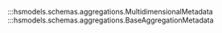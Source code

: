 
:::hsmodels.schemas.aggregations.MultidimensionalMetadata
:::hsmodels.schemas.aggregations.BaseAggregationMetadata
